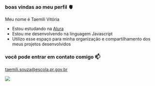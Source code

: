 ### boas vindas ao meu perfil 🫀

Meu nome é Taemili Vitória

- Estou estudando na [Alura](https://www.alura.com.br)
- Estou me desenvolvendo na linguagem Javascript
- Utilizo esse espaço para minha organização e compartilhamento dos meus projetos desenvolvidos

 ### você pode entrar em contato comigo 📫

  taemili.souza@escola.pr.gov.br

 
![](https://media1.tenor.com/m/vrldCAjdFscAAAAC/game-of-thrones-intro.gif)
